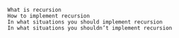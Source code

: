 
    What is recursion
    How to implement recursion
    In what situations you should implement recursion
    In what situations you shouldn’t implement recursion
